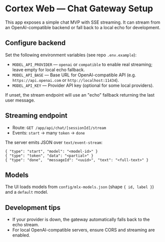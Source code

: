 # Cortex Web — Chat Gateway Setup

This app exposes a simple chat MVP with SSE streaming. It can stream from an OpenAI-compatible backend or fall back to a local echo for development.

## Configure backend

Set the following environment variables (see repo `.env.example`):

- `MODEL_API_PROVIDER` — `openai` or `compatible` to enable real streaming; leave empty for local echo fallback.
- `MODEL_API_BASE` — Base URL for OpenAI-compatible API (e.g. `https://api.openai.com` or `http://localhost:11434`).
- `MODEL_API_KEY` — Provider API key (optional for some local providers).

If unset, the stream endpoint will use an "echo" fallback returning the last user message.

## Streaming endpoint

- Route: `GET /app/api/chat/[sessionId]/stream`
- Events: `start` → many `token` → `done`

The server emits JSON over `text/event-stream`:

```jsonc
{ "type": "start", "model": "<model-id>" }
{ "type": "token", "data": "<partial>" }
{ "type": "done",  "messageId": "<uuid>", "text": "<full-text>" }
```

## Models

The UI loads models from `config/mlx-models.json` (shape `{ id, label }`) and a `default` model.

## Development tips

- If your provider is down, the gateway automatically falls back to the echo stream.
- For local OpenAI-compatible servers, ensure CORS and streaming are enabled.
